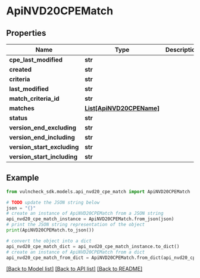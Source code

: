 # ApiNVD20CPEMatch


## Properties

Name | Type | Description | Notes
------------ | ------------- | ------------- | -------------
**cpe_last_modified** | **str** |  | [optional] 
**created** | **str** |  | [optional] 
**criteria** | **str** |  | [optional] 
**last_modified** | **str** |  | [optional] 
**match_criteria_id** | **str** |  | [optional] 
**matches** | [**List[ApiNVD20CPEName]**](ApiNVD20CPEName.md) |  | [optional] 
**status** | **str** |  | [optional] 
**version_end_excluding** | **str** |  | [optional] 
**version_end_including** | **str** |  | [optional] 
**version_start_excluding** | **str** |  | [optional] 
**version_start_including** | **str** |  | [optional] 

## Example

```python
from vulncheck_sdk.models.api_nvd20_cpe_match import ApiNVD20CPEMatch

# TODO update the JSON string below
json = "{}"
# create an instance of ApiNVD20CPEMatch from a JSON string
api_nvd20_cpe_match_instance = ApiNVD20CPEMatch.from_json(json)
# print the JSON string representation of the object
print(ApiNVD20CPEMatch.to_json())

# convert the object into a dict
api_nvd20_cpe_match_dict = api_nvd20_cpe_match_instance.to_dict()
# create an instance of ApiNVD20CPEMatch from a dict
api_nvd20_cpe_match_from_dict = ApiNVD20CPEMatch.from_dict(api_nvd20_cpe_match_dict)
```
[[Back to Model list]](../README.md#documentation-for-models) [[Back to API list]](../README.md#documentation-for-api-endpoints) [[Back to README]](../README.md)


